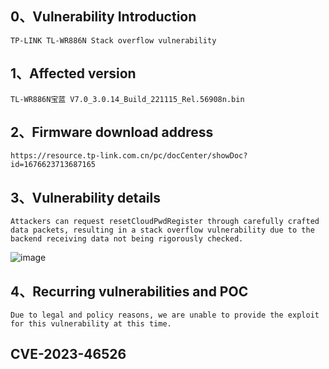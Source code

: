 ## 0、Vulnerability Introduction

```
TP-LINK TL-WR886N Stack overflow vulnerability
```

## 1、Affected version

```
TL-WR886N宝蓝 V7.0_3.0.14_Build_221115_Rel.56908n.bin
```

## 2、Firmware download address

```
https://resource.tp-link.com.cn/pc/docCenter/showDoc?id=1676623713687165
```

## 3、Vulnerability details

```
Attackers can request resetCloudPwdRegister through carefully crafted data packets, resulting in a stack overflow vulnerability due to the backend receiving data not being rigorously checked.
```

![image](https://github.com/XYIYM/Digging/blob/main/TP-LINK/TL-WR886N/10/upload/image-20231021213127948.png)

## 4、Recurring vulnerabilities and POC

```
Due to legal and policy reasons, we are unable to provide the exploit for this vulnerability at this time.
```
## CVE-2023-46526
